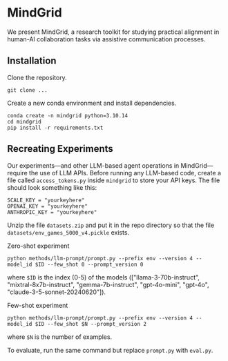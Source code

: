 # MindGrid

We present MindGrid, a research toolkit for studying practical alignment in human-AI collaboration tasks via assistive communication processes.

## Installation
Clone the repository.
```
git clone ...
```
Create a new conda environment and install dependencies.
```
conda create -n mindgrid python=3.10.14
cd mindgrid
pip install -r requirements.txt
```

## Recreating Experiments
Our experiments—and other LLM-based agent operations in MindGrid—require the use of LLM APIs. Before running any LLM-based code, create a file called `access_tokens.py` inside `mindgrid` to store your API keys. The file should look something like this:
```
SCALE_KEY = "yourkeyhere"
OPENAI_KEY = "yourkeyhere"
ANTHROPIC_KEY = "yourkeyhere"
```

Unzip the file `datasets.zip` and put it in the repo directory so that the file `datasets/env_games_5000_v4.pickle` exists.

Zero-shot experiment
```
python methods/llm-prompt/prompt.py --prefix env --version 4 --model_id $ID --few_shot 0 --prompt_version 0
```
where `$ID` is the index (0-5) of the models (["llama-3-70b-instruct", "mixtral-8x7b-instruct", "gemma-7b-instruct", "gpt-4o-mini", "gpt-4o", "claude-3-5-sonnet-20240620"]).

Few-shot experiment
```
python methods/llm-prompt/prompt.py --prefix env --version 4 --model_id $ID --few_shot $N --prompt_version 2
```
where `$N` is the number of examples.


To evaluate, run the same command but replace `prompt.py` with `eval.py`.
